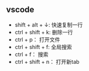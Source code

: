 ## vscode

- shift + alt + ↓: 快速复制一行
- ctrl + shift + k: 删除一行
- ctrl + p： 打开文件
- ctrl + shift + f: 全局搜索
- ctrl + f： 搜索
- ctrl + shift  + n： 打开新tab